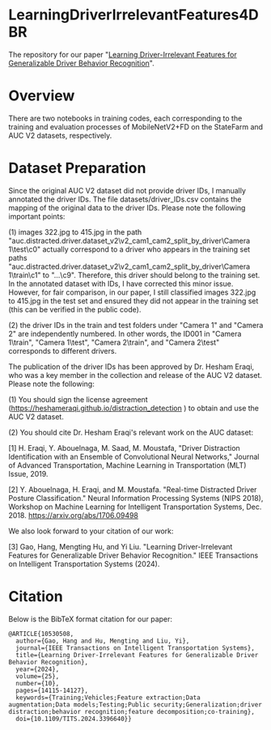 # LearningDriverIrrelevantFeatures4DBR

The repository for our paper "[Learning Driver-Irrelevant Features for Generalizable Driver Behavior Recognition](https://ieeexplore.ieee.org/abstract/document/10530508)".

# Overview

There are two notebooks in training codes, each corresponding to the training and evaluation processes of MobileNetV2+FD on the StateFarm and AUC V2 datasets, respectively.

# Dataset Preparation

Since the original AUC V2 dataset did not provide driver IDs, I manually annotated the driver IDs. The file datasets/driver_IDs.csv contains the mapping of the original data to the driver IDs. Please note the following important points:

(1) images 322.jpg to 415.jpg in the path "auc.distracted.driver.dataset_v2\v2_cam1_cam2_split_by_driver\Camera 1\test\c0" actually correspond to a driver who appears in the training set paths "auc.distracted.driver.dataset_v2\v2_cam1_cam2_split_by_driver\Camera 1\train\c1" to "...\c9". Therefore, this driver should belong to the training set. In the annotated dataset with IDs, I have corrected this minor issue. However, for fair comparison, in our paper, I still classified images 322.jpg to 415.jpg in the test set and ensured they did not appear in the training set (this can be verified in the public code).

(2) the driver IDs in the train and test folders under "Camera 1" and "Camera 2" are independently numbered. In other words, the ID001 in "Camera 1\train", "Camera 1\test", "Camera 2\train", and "Camera 2\test" corresponds to different drivers.

The publication of the driver IDs has been approved by Dr. Hesham Eraqi, who was a key member in the collection and release of the AUC V2 dataset. Please note the following: 

(1) You should sign the license agreement (https://heshameraqi.github.io/distraction_detection ) to obtain and use the AUC V2 dataset.

(2) You should cite Dr. Hesham Eraqi's relevant work on the AUC dataset: 

[1] H. Eraqi, Y. Abouelnaga, M. Saad, M. Moustafa, "Driver Distraction Identification with an Ensemble of Convolutional Neural Networks," Journal of Advanced Transportation, Machine Learning in Transportation (MLT) Issue, 2019. 

[2] Y. Abouelnaga, H. Eraqi, and M. Moustafa. "Real-time Distracted Driver Posture Classification." Neural Information Processing Systems (NIPS 2018), Workshop on Machine Learning for Intelligent Transportation Systems, Dec. 2018. https://arxiv.org/abs/1706.09498

We also look forward to your citation of our work: 

[3] Gao, Hang, Mengting Hu, and Yi Liu. "Learning Driver-Irrelevant Features for Generalizable Driver Behavior Recognition." IEEE Transactions on Intelligent Transportation Systems (2024).

# Citation

Below is the BibTeX format citation for our paper:

```
@ARTICLE{10530508,
  author={Gao, Hang and Hu, Mengting and Liu, Yi},
  journal={IEEE Transactions on Intelligent Transportation Systems}, 
  title={Learning Driver-Irrelevant Features for Generalizable Driver Behavior Recognition}, 
  year={2024},
  volume={25},
  number={10},
  pages={14115-14127},
  keywords={Training;Vehicles;Feature extraction;Data augmentation;Data models;Testing;Public security;Generalization;driver distraction;behavior recognition;feature decomposition;co-training},
  doi={10.1109/TITS.2024.3396640}}

```
